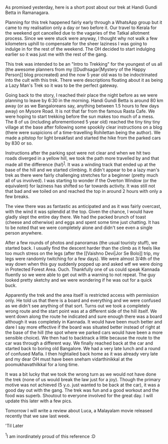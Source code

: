 As promised yesterday, here is a short post about our trek at Handi Gundi Betta in Ramanagara.

Planning for this trek happened fairly early through a WhatsApp group but it came to my realisation only a day or two 
before it. Our travel to Kerala for the weekend got cancelled due to the vagaries of the Tatkal allotment process. Since
we were stuck were anyway, I thought why not walk a few kilometers uphill to compensate for the sheer laziness I was going to 
indulge in for the rest of the weekend. The OH decided to start indulging earlier so it was just me with the rest of the gang. 

This trek was intended to be an "Intro to Trekking" for the youngest of us all (the awesome planners from my 
[[Dudhsagar|Mystery of the Happy Person]] blog procreated) and the now 5 year old was to be indoctrinated into the cult
with this trek. There were descriptions floating about it as being a Lazy Man's Trek so it was to be the perfect gateway. 

Going back to the story, I reached their place the night before as we were planning to leave by 6:30 in the morning. Handi Gundi 
Betta is around 80 km away (or as we Bangaloreans say, anything between 1.5 hours to few days away) on Mysore Road. It is not
that far from the famous Rasta Cafe. We were hoping to start trekking before the sun makes too much of a mess. The 8 of us 
(including aforementioned 5 year old) reached the tiny tiny tiny village at the base after following some spookily clear 
instructions on a blog (there were suspicions of a time-travelling Rohilettan being the author). We made a pitstop for light 
breakfast and started the hike from the parked cars by 830 or so.

Instructions after the parking spot were not clear and when we hit two roads diverged in a yellow hill, we took the path more 
travelled by and that made all the difference (ha!)<sup><a href="#myfootnote1">1</a></sup>. It was a winding track that ended up 
at the base of the hill and we started 
climbing. It didn't appear to be a lazy man's trek as there were fairly challenging stretches for a beginner (pretty much all of
us involved). I was starting to wonder if the Overton Window (or the equivalent) for laziness has shifted so far towards
activity. It was still not that bad and we toiled on and reached the top in around 2 hours with only a few breaks. 

The view there was as fantastic as anticipated and as it was fairly overcast, with the wind it was splendid at the top. Given the
chance, I would have gladly slept the entire day there. We had the packed brunch of toast (cheese and otherwise) and eggs and 
spent some time just chatting. It has to be noted that we were completely alone and didn't see even a single person anywhere. 

After a few rounds of photos and panoramas (the usual touristy stuff), we started back. I usually find the descent harder than 
the climb as it feels like too much stress on the legs (after the [[Vaishno Devi|Jor Se Bolo]] trip, my 
legs were randomly twitching for a few days). We were almost 3/4th of the way down when this guy suddenly popped up and asked wtf we were doing in Protected Forest Area. Ouch. Thankfully one of us could speak Kannada fluently so we were able to get out with a warning to not repeat. The guy looked pretty sketchy and we were wondering if he was out for a quick buck.

Apparently the trek 
and the area itself is restricted access with permission only. He told us that there is a board and everything and we were 
confused as we didn't see anything of that sort. Turns out we took a completely wrong route and the start point was at a 
different side of the hill itself. We went down along the route he indicated and sure enough there was a board although it was 
completely in Kannada. It would have been much better and dare I say more effective if the board was situated better instead of 
right at the base of the hill (the spot where we parked cars would have been a more sensible choice). We then had to backtrack
a little because the route to the car was through a different way. We finally reached back at the car and started back to boring
old Bangalore. We had a very late lunch and a round of confused Mafia. I then hightailed back home as it was already very late 
and my dear OH must have been sneham vidarthinikkal at the poomukhavathilkkal for a long time. 

It was a bit lucky that we took the wrong turn as we would not have done the trek (none of us would break the law 
just for a joy). Though the primary motive was not achieved (5 y.o. just wanted to be back at the car), it was a good day out
with the gang. The trek was fun and a good workout and the food was superb. Shoutout to everyone involved for the great day. 
I will update this later with a few pics.

Tomorrow I will write a review about Luca, a Malayalam movie released recently that we saw last week.

'Til Later

<a id="myfootnote1"><sup>1</sup></a>I am inordinately proud of this reference :D 

